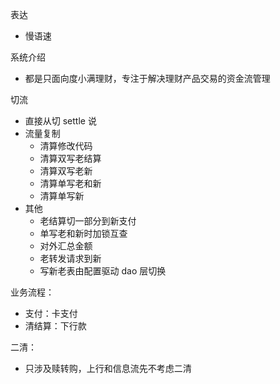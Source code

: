 表达
* 慢语速

系统介绍
* 都是只面向度小满理财，专注于解决理财产品交易的资金流管理

切流
* 直接从切 settle 说
* 流量复制
	* 清算修改代码
	* 清算双写老结算
	* 清算双写老新
	* 清算单写老和新
	* 清算单写新
* 其他
	* 老结算切一部分到新支付
	* 单写老和新时加锁互查
	* 对外汇总金额
	* 老转发请求到新
	* 写新老表由配置驱动 dao 层切换

业务流程：
* 支付：卡支付
* 清结算：下行款

二清：
* 只涉及赎转购，上行和信息流先不考虑二清
